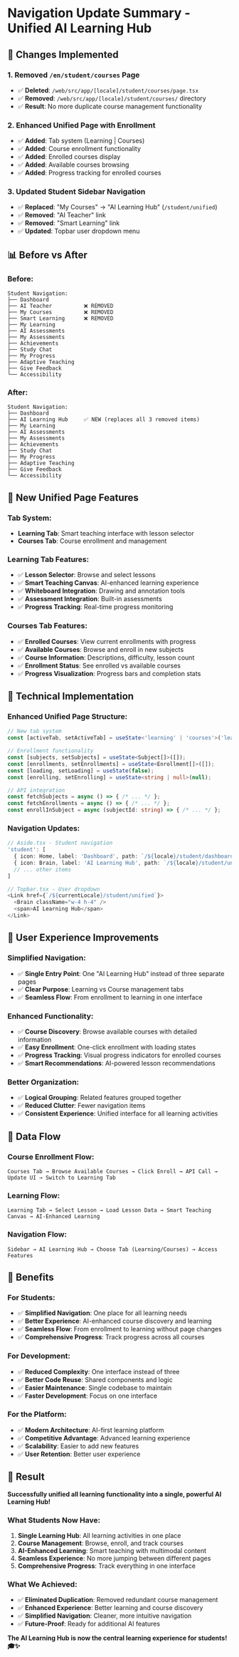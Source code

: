 # Navigation Update Summary - Unified AI Learning Hub

## 🎯 **Changes Implemented**

### **1. Removed `/en/student/courses` Page**
- ✅ **Deleted**: `/web/src/app/[locale]/student/courses/page.tsx`
- ✅ **Removed**: `/web/src/app/[locale]/student/courses/` directory
- ✅ **Result**: No more duplicate course management functionality

### **2. Enhanced Unified Page with Enrollment**
- ✅ **Added**: Tab system (Learning | Courses)
- ✅ **Added**: Course enrollment functionality
- ✅ **Added**: Enrolled courses display
- ✅ **Added**: Available courses browsing
- ✅ **Added**: Progress tracking for enrolled courses

### **3. Updated Student Sidebar Navigation**
- ✅ **Replaced**: "My Courses" → "AI Learning Hub" (`/student/unified`)
- ✅ **Removed**: "AI Teacher" link
- ✅ **Removed**: "Smart Learning" link
- ✅ **Updated**: Topbar user dropdown menu

## 📊 **Before vs After**

### **Before:**
```
Student Navigation:
├── Dashboard
├── AI Teacher          ❌ REMOVED
├── My Courses          ❌ REMOVED
├── Smart Learning      ❌ REMOVED
├── My Learning
├── AI Assessments
├── My Assessments
├── Achievements
├── Study Chat
├── My Progress
├── Adaptive Teaching
├── Give Feedback
└── Accessibility
```

### **After:**
```
Student Navigation:
├── Dashboard
├── AI Learning Hub     ✅ NEW (replaces all 3 removed items)
├── My Learning
├── AI Assessments
├── My Assessments
├── Achievements
├── Study Chat
├── My Progress
├── Adaptive Teaching
├── Give Feedback
└── Accessibility
```

## 🚀 **New Unified Page Features**

### **Tab System:**
- **Learning Tab**: Smart teaching interface with lesson selector
- **Courses Tab**: Course enrollment and management

### **Learning Tab Features:**
- ✅ **Lesson Selector**: Browse and select lessons
- ✅ **Smart Teaching Canvas**: AI-enhanced learning experience
- ✅ **Whiteboard Integration**: Drawing and annotation tools
- ✅ **Assessment Integration**: Built-in assessments
- ✅ **Progress Tracking**: Real-time progress monitoring

### **Courses Tab Features:**
- ✅ **Enrolled Courses**: View current enrollments with progress
- ✅ **Available Courses**: Browse and enroll in new subjects
- ✅ **Course Information**: Descriptions, difficulty, lesson count
- ✅ **Enrollment Status**: See enrolled vs available courses
- ✅ **Progress Visualization**: Progress bars and completion stats

## 🔧 **Technical Implementation**

### **Enhanced Unified Page Structure:**
```typescript
// New tab system
const [activeTab, setActiveTab] = useState<'learning' | 'courses'>('learning');

// Enrollment functionality
const [subjects, setSubjects] = useState<Subject[]>([]);
const [enrollments, setEnrollments] = useState<Enrollment[]>([]);
const [loading, setLoading] = useState(false);
const [enrolling, setEnrolling] = useState<string | null>(null);

// API integration
const fetchSubjects = async () => { /* ... */ };
const fetchEnrollments = async () => { /* ... */ };
const enrollInSubject = async (subjectId: string) => { /* ... */ };
```

### **Navigation Updates:**
```typescript
// Aside.tsx - Student navigation
'student': [
  { icon: Home, label: 'Dashboard', path: `/${locale}/student/dashboard` },
  { icon: Brain, label: 'AI Learning Hub', path: `/${locale}/student/unified` }, // NEW
  // ... other items
]

// Topbar.tsx - User dropdown
<Link href={`/${currentLocale}/student/unified`}>
  <Brain className="w-4 h-4" />
  <span>AI Learning Hub</span>
</Link>
```

## 🎨 **User Experience Improvements**

### **Simplified Navigation:**
- ✅ **Single Entry Point**: One "AI Learning Hub" instead of three separate pages
- ✅ **Clear Purpose**: Learning vs Course management tabs
- ✅ **Seamless Flow**: From enrollment to learning in one interface

### **Enhanced Functionality:**
- ✅ **Course Discovery**: Browse available courses with detailed information
- ✅ **Easy Enrollment**: One-click enrollment with loading states
- ✅ **Progress Tracking**: Visual progress indicators for enrolled courses
- ✅ **Smart Recommendations**: AI-powered lesson recommendations

### **Better Organization:**
- ✅ **Logical Grouping**: Related features grouped together
- ✅ **Reduced Clutter**: Fewer navigation items
- ✅ **Consistent Experience**: Unified interface for all learning activities

## 🔄 **Data Flow**

### **Course Enrollment Flow:**
```
Courses Tab → Browse Available Courses → Click Enroll → API Call → Update UI → Switch to Learning Tab
```

### **Learning Flow:**
```
Learning Tab → Select Lesson → Load Lesson Data → Smart Teaching Canvas → AI-Enhanced Learning
```

### **Navigation Flow:**
```
Sidebar → AI Learning Hub → Choose Tab (Learning/Courses) → Access Features
```

## 🎯 **Benefits**

### **For Students:**
- ✅ **Simplified Navigation**: One place for all learning needs
- ✅ **Better Experience**: AI-enhanced course discovery and learning
- ✅ **Seamless Flow**: From enrollment to learning without page changes
- ✅ **Comprehensive Progress**: Track progress across all courses

### **For Development:**
- ✅ **Reduced Complexity**: One interface instead of three
- ✅ **Better Code Reuse**: Shared components and logic
- ✅ **Easier Maintenance**: Single codebase to maintain
- ✅ **Faster Development**: Focus on one interface

### **For the Platform:**
- ✅ **Modern Architecture**: AI-first learning platform
- ✅ **Competitive Advantage**: Advanced learning experience
- ✅ **Scalability**: Easier to add new features
- ✅ **User Retention**: Better user experience

## 🎉 **Result**

**Successfully unified all learning functionality into a single, powerful AI Learning Hub!**

### **What Students Now Have:**
1. **Single Learning Hub**: All learning activities in one place
2. **Course Management**: Browse, enroll, and track courses
3. **AI-Enhanced Learning**: Smart teaching with multimodal content
4. **Seamless Experience**: No more jumping between different pages
5. **Comprehensive Progress**: Track everything in one interface

### **What We Achieved:**
- ✅ **Eliminated Duplication**: Removed redundant course management
- ✅ **Enhanced Experience**: Better learning and course discovery
- ✅ **Simplified Navigation**: Cleaner, more intuitive navigation
- ✅ **Future-Proof**: Ready for additional AI features

**The AI Learning Hub is now the central learning experience for students! 🎓✨**
